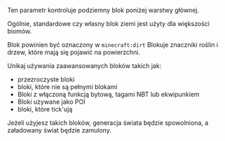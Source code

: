 Ten parametr kontroluje podziemny blok poniżej warstwy głównej.

Ogólnie, standardowe czy własny blok ziemi jest użyty dla większości biomów.

Blok powinien być oznaczony w `minecraft:dirt` Blokuje znaczniki roślin i drzew, które mają się pojawić na powierzchni.

Unikaj używania zaawansowanych bloków takich jak:

* przezroczyste bloki
* bloki, które nie są pełnymi blokami
* Bloki z włączoną funkcją bytową, tagami NBT lub ekwipunkiem
* Bloki używane jako POI
* bloki, które tick'ują

Jeżeli użyjesz takich bloków, generacja świata będzie spowolniona, a załadowany świat będzie zamulony.